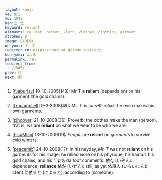 ```yaml
---
layout: kanji
v4: 971
v6: 1045
kanji: 依
keyword: reliant
elements: reliant, person, cloth, clothes, clothing, garment
strokes: 8
image: E4BE9D
on-yomi: イ、エ
redirect_to: https://hochanh.github.io/rtk/依
kun-yomi: よ.る
permalink: /依/
redirect_from:
 - /1045/
prev: 佳
next: 例
---
```


1) [<a href="http://kanji.koohii.com/profile/fuaburisu">fuaburisu</a>] 10-10-2005(148): Mr T is<strong> reliant</strong> (depends on) on his garment (the gold chains).

2) [<a href="http://kanji.koohii.com/profile/timcampbell">timcampbell</a>] 9-3-2008(49): Mr. T. is so self-reliant he even makes his own garments.

3) [<a href="http://kanji.koohii.com/profile/pjhoover">pjhoover</a>] 21-10-2008(36): Proverb: the clothes make the man (person). that is, we are<strong> reliant</strong> on what we wear to be who we are.

4) [<a href="http://kanji.koohii.com/profile/RisuMiso">RisuMiso</a>] 13-10-2009(19): <em>People</em> are<strong> reliant</strong> on <em>garments</em> to survive cold winters.

5) [<a href="http://kanji.koohii.com/profile/peacemik">peacemik</a>] 24-10-2008(17): In his heyday, <em>Mr. T</em> was not<strong> reliant</strong> on his <em>garments</em> for his image; he relied more on his physique, his haircut, his gold chains, and his &quot;I pity da foo&quot; comments. 依存 (いぞん): dependence, <strong>reliance</strong> 依然 (いぜん): still, as yet 依頼人 (いらいにん): client に依ると (によると): according to (someone).

